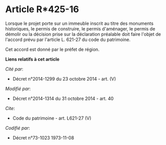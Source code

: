 # Article R*425-16

Lorsque le projet porte sur un immeuble inscrit au titre des monuments historiques, le permis de construire, le permis
d'aménager, le permis de démolir ou la décision prise sur la déclaration préalable doit faire l'objet de l'accord prévu par
l'article L. 621-27 du code du patrimoine. 

Cet accord est donné par le préfet de région.

**Liens relatifs à cet article**

_Cité par_:

  - Décret n°2014-1299 du 23 octobre 2014 - art. (V)

_Modifié par_:

  - Décret n°2014-1314 du 31 octobre 2014 - art. 40

_Cite_:

  - Code du patrimoine - art. L621-27 (V)

_Codifié par_:

  - Décret n°73-1023 1973-11-08
